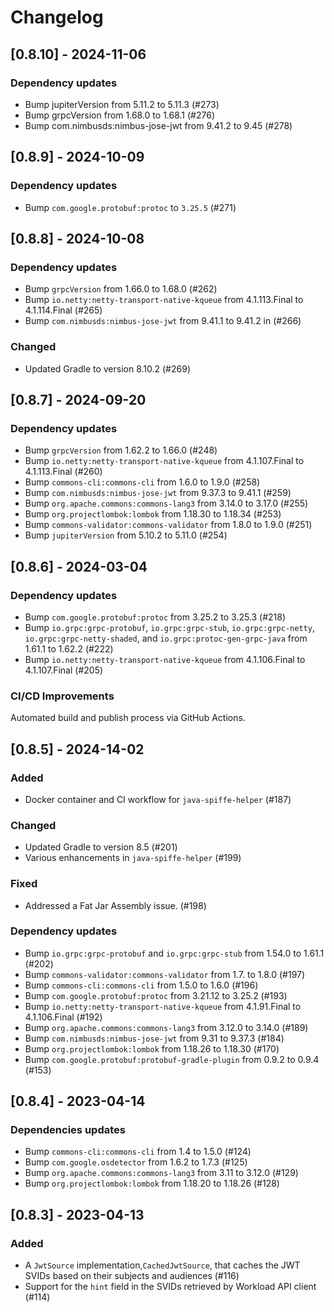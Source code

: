 # Changelog

## [0.8.10] - 2024-11-06

### Dependency updates

- Bump jupiterVersion from 5.11.2 to 5.11.3 (#273)
- Bump grpcVersion from 1.68.0 to 1.68.1 (#276)
- Bump com.nimbusds:nimbus-jose-jwt from 9.41.2 to 9.45 (#278)


## [0.8.9] - 2024-10-09

### Dependency updates

- Bump `com.google.protobuf:protoc` to `3.25.5` (#271)

## [0.8.8] - 2024-10-08

### Dependency updates

- Bump `grpcVersion` from 1.66.0 to 1.68.0 (#262) 
- Bump `io.netty:netty-transport-native-kqueue` from 4.1.113.Final to 4.1.114.Final (#265) 
- Bump `com.nimbusds:nimbus-jose-jwt` from 9.41.1 to 9.41.2 in (#266) 

### Changed

- Updated Gradle to version 8.10.2 (#269)

## [0.8.7] - 2024-09-20

### Dependency updates

- Bump `grpcVersion` from 1.62.2 to 1.66.0 (#248)
- Bump `io.netty:netty-transport-native-kqueue` from 4.1.107.Final to 4.1.113.Final (#260)
- Bump `commons-cli:commons-cli` from 1.6.0 to 1.9.0 (#258)
- Bump `com.nimbusds:nimbus-jose-jwt` from 9.37.3 to 9.41.1 (#259)
- Bump `org.apache.commons:commons-lang3` from 3.14.0 to 3.17.0 (#255)
- Bump `org.projectlombok:lombok` from 1.18.30 to 1.18.34 (#253)
- Bump `commons-validator:commons-validator` from 1.8.0 to 1.9.0 (#251)
- Bump `jupiterVersion` from 5.10.2 to 5.11.0 (#254)

## [0.8.6] - 2024-03-04

### Dependency updates

- Bump `com.google.protobuf:protoc` from 3.25.2 to 3.25.3 (#218)
- Bump `io.grpc:grpc-protobuf`, `io.grpc:grpc-stub`, `io.grpc:grpc-netty`, `io.grpc:grpc-netty-shaded`,
  and `io.grpc:protoc-gen-grpc-java` from 1.61.1 to 1.62.2 (#222)
- Bump `io.netty:netty-transport-native-kqueue` from 4.1.106.Final to 4.1.107.Final (#205)

### CI/CD Improvements

Automated build and publish process via GitHub Actions.

## [0.8.5] - 2024-14-02

### Added

- Docker container and CI workflow for `java-spiffe-helper` (#187)

### Changed

- Updated Gradle to version 8.5 (#201)
- Various enhancements in `java-spiffe-helper` (#199)

### Fixed

- Addressed a Fat Jar Assembly issue. (#198)

### Dependency updates

- Bump `io.grpc:grpc-protobuf` and  `io.grpc:grpc-stub` from 1.54.0 to 1.61.1 (#202)
- Bump `commons-validator:commons-validator` from 1.7. to 1.8.0 (#197)
- Bump `commons-cli:commons-cli` from 1.5.0 to 1.6.0 (#196)
- Bump `com.google.protobuf:protoc` from 3.21.12 to 3.25.2 (#193)
- Bump `io.netty:netty-transport-native-kqueue` from 4.1.91.Final to 4.1.106.Final (#192)
- Bump `org.apache.commons:commons-lang3` from 3.12.0 to 3.14.0 (#189)
- Bump `com.nimbusds:nimbus-jose-jwt` from 9.31 to 9.37.3 (#184)
- Bump `org.projectlombok:lombok` from 1.18.26 to 1.18.30 (#170)
- Bump `com.google.protobuf:protobuf-gradle-plugin` from 0.9.2 to 0.9.4 (#153)

## [0.8.4] - 2023-04-14

### Dependencies updates

- Bump `commons-cli:commons-cli` from 1.4 to 1.5.0 (#124)
- Bump `com.google.osdetector` from 1.6.2 to 1.7.3 (#125)
- Bump `org.apache.commons:commons-lang3` from 3.11 to 3.12.0 (#129)
- Bump `org.projectlombok:lombok` from 1.18.20 to 1.18.26 (#128)

## [0.8.3] - 2023-04-13

### Added

- A `JwtSource` implementation,`CachedJwtSource`, that caches the JWT SVIDs based on their subjects and audiences (#116)
- Support for the `hint` field in the SVIDs retrieved by Workload API client (#114)

